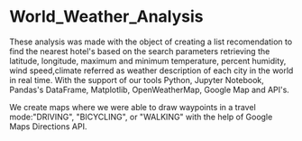 # World_Weather_Analysis

These analysis was made with the object of creating a list recomendation to find the nearest hotel's based on the search parameters retrieving the latitude, longitude, maximum and minimum temperature, percent humidity, wind speed,climate referred as weather description of each city in the world in real time. With the support of our tools Python, Jupyter Notebook, Pandas's DataFrame, Matplotlib, OpenWeatherMap, Google Map and API's.

We create maps where we were able to draw waypoints in a travel mode:"DRIVING", "BICYCLING", or "WALKING" with the help of Google Maps Directions API.
